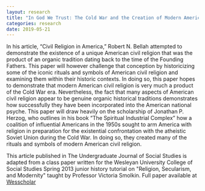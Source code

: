 ```yaml
---
layout: research
title: "In God We Trust: The Cold War and the Creation of Modern American Civil Religion"
categories: research
date: 2019-05-21
---
```

In his article, “Civil Religion in America,” Robert N. Bellah attempted to demonstrate the existence of a unique American civil religion that was the product of an organic tradition dating back to the time of the Founding Fathers. This paper will however challenge that conception by historicizing some of the iconic rituals and symbols of American civil religion and examining them within their historic contexts. In doing so, this paper hopes to demonstrate that modern American civil religion is very much a product of the Cold War era. Nevertheless, the fact that many aspects of American civil religion appear to be genuine organic historical traditions demonstrates how successfully they have been incorporated into the American national psyche. This paper will draw heavily on the scholarship of Jonathan P. Herzog, who outlines in his book “The Spiritual Industrial Complex” how a coalition of influential Americans in the 1950s sought to arm America with religion in preparation for the existential confrontation with the atheistic Soviet Union during the Cold War. In doing so, they created many of the rituals and symbols of modern American civil religion. 

This article published in The Undergraduate Journal of Social Studies is adapted from a class paper written for the Wesleyan University College of Social Studies Spring 2013 junior history tutorial on "Religion, Secularism, and Modernity" taught by Professor Victoria Smolkin. Full paper available at [Wesscholar](https://wesscholar.wesleyan.edu/ujss/vol4/iss1/2/)
